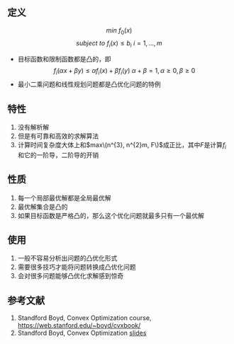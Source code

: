 ## 定义
$$ min \ f_{0}(x) $$
$$ subject \ to \ f_{i}(x) \leqslant b_{i} \ i=1,...,m $$

- 目标函数和限制函数都是凸的，即
$$ f_{i}(\alpha x + \beta y) \leqslant \alpha f_{i}(x) + \beta f_{i}(y) \ \alpha + \beta = 1, \alpha \geq 0, \beta \geq 0 $$
- 最小二乘问题和线性规划问题都是凸优化问题的特例

<!-- more -->

## 特性
1. 没有解析解
2. 但是有可靠和高效的求解算法
3. 计算时间复杂度大体上和$max\(n^{3}, n^{2}m, F\)$成正比，其中$F$是计算$f_{i}$和它的一阶导，二阶导的开销

## 性质
1. 每一个局部最优解都是全局最优解
2. 最优解集合是凸的
3. 如果目标函数是严格凸的，那么这个优化问题就最多只有一个最优解

## 使用
1. 一般不容易分析出问题的凸优化形式
2. 需要很多技巧才能将问题转换成凸优化问题
3. 会对很多问题能够凸优化求解感到惊奇

## 参考文献
1. Standford Boyd, Convex Optimization course, https://web.stanford.edu/~boyd/cvxbook/
2. Standford Boyd, Convex Optimization [slides](https://web.stanford.edu/~boyd/cvxbook/bv_cvxslides.pdf)

